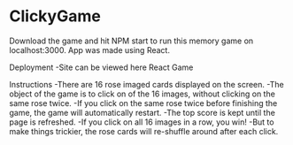 # ClickyGame

Download the game and hit NPM start to run this memory game on localhost:3000. App was made using React.

Deployment
-Site can be viewed here React Game

Instructions
-There are 16 rose imaged cards displayed on the screen.
-The object of the game is to click on of the 16 images, without clicking on the same rose twice.
-If you click on the same rose twice before finishing the game, the game will automatically restart.
-The top score is kept until the page is refreshed.
-If you click on all 16 images in a row, you win!
-But to make things trickier, the rose cards will re-shuffle around after each click.